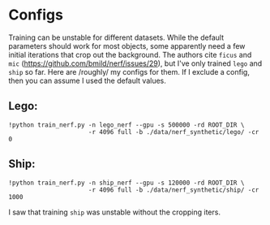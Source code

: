 # Configs

Training can be unstable for different datasets. While the default parameters should work for
most objects, some apparently need a few initial iterations that crop out the background. The 
authors cite `ficus` and `mic` (https://github.com/bmild/nerf/issues/29), but I've only trained 
`lego` and `ship` so far. Here are /roughly/ my configs for them. If I exclude a config, 
then you can assume I used the default values.

## Lego:
```
!python train_nerf.py -n lego_nerf --gpu -s 500000 -rd ROOT_DIR \
                      -r 4096 full -b ./data/nerf_synthetic/lego/ -cr 0
```

## Ship:
```
!python train_nerf.py -n ship_nerf --gpu -s 120000 -rd ROOT_DIR \
                      -r 4096 full -b ./data/nerf_synthetic/ship/ -cr 1000
```
I saw that training `ship` was unstable without the cropping iters.